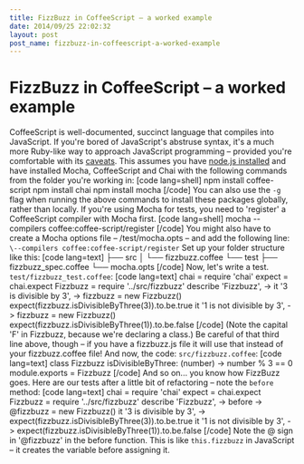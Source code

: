 ```yaml
---
title: FizzBuzz in CoffeeScript – a worked example
date: 2014/09/25 22:02:32
layout: post
post_name: fizzbuzz-in-coffeescript-a-worked-example
---
```

# FizzBuzz in CoffeeScript – a worked example

CoffeeScript is well-documented, succinct language that compiles into JavaScript. If you're bored of JavaScript's abstruse syntax, it's a much more Ruby-like way to approach JavaScript programming – provided you're comfortable with its [caveats](https://donatstudios.com/CoffeeScript-Madness). This assumes you have [node.js installed](http://nodejs.org/download/) and have installed Mocha, CoffeeScript and Chai with the following commands from the folder you're working in: [code lang=shell] npm install coffee-script npm install chai npm install mocha [/code] You can also use the `-g` flag when running the above commands to install these packages globally, rather than locally. If you're using Mocha for tests, you need to 'register' a CoffeeScript compiler with Mocha first. [code lang=shell] mocha --compilers coffee:coffee-script/register [/code] You might also have to create a Mocha options file – /test/mocha.opts – and add the following line: `\--compilers coffee:coffee-script/register` Set up your folder structure like this: [code lang=text] ├── src │ └── fizzbuzz.coffee └── test ├── fizzbuzz_spec.coffee └── mocha.opts [/code] Now, let's write a test. `test/fizzbuzz_test.coffee`: [code lang=text] chai = require 'chai' expect = chai.expect Fizzbuzz = require '../src/fizzbuzz' describe 'Fizzbuzz', -> it '3 is divisible by 3', -> fizzbuzz = new Fizzbuzz() expect(fizzbuzz.isDivisibleByThree(3)).to.be.true it '1 is not divisible by 3', -> fizzbuzz = new Fizzbuzz() expect(fizzbuzz.isDivisibleByThree(1)).to.be.false [/code] (Note the capital 'F' in Fizzbuzz, because we're declaring a class.) Be careful of that third line above, though – if you have a fizzbuzz.js file it will use that instead of your fizzbuzz.coffee file! And now, the code: `src/fizzbuzz.coffee`: [code lang=text] class Fizzbuzz isDivisibleByThree: (number) -> number % 3 == 0 module.exports = Fizzbuzz [/code] And so on... you know how FizzBuzz goes. Here are our tests after a little bit of refactoring – note the `before` method: [code lang=text] chai = require 'chai' expect = chai.expect Fizzbuzz = require '../src/fizzbuzz' describe 'Fizzbuzz', -> before -> @fizzbuzz = new Fizzbuzz() it '3 is divisible by 3', -> expect(fizzbuzz.isDivisibleByThree(3)).to.be.true it '1 is not divisible by 3', -> expect(fizzbuzz.isDivisibleByThree(1)).to.be.false [/code] Note the @ sign in '@fizzbuzz' in the before function. This is like `this.fizzbuzz` in JavaScript – it creates the variable before assigning it.
